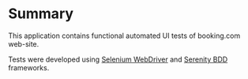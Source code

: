 # Summary

This application contains functional automated UI tests of booking.com web-site.

Tests were developed using [Selenium WebDriver](http://www.seleniumhq.org/projects/webdriver/) and [Serenity BDD](http://thucydides.info/) frameworks.
